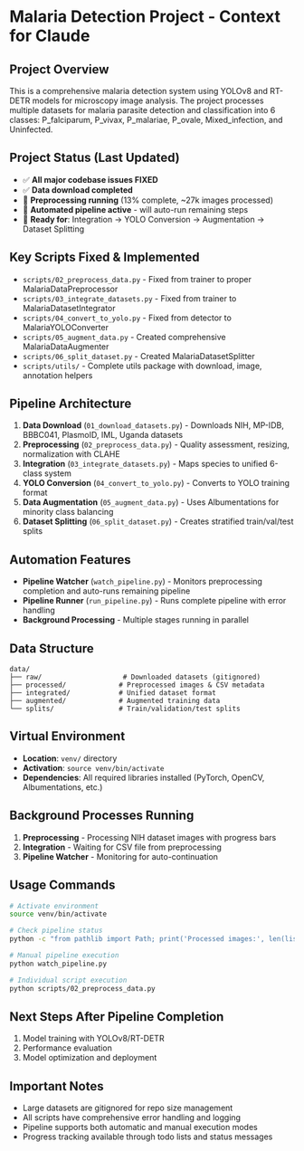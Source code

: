 # Malaria Detection Project - Context for Claude

## Project Overview
This is a comprehensive malaria detection system using YOLOv8 and RT-DETR models for microscopy image analysis. The project processes multiple datasets for malaria parasite detection and classification into 6 classes: P_falciparum, P_vivax, P_malariae, P_ovale, Mixed_infection, and Uninfected.

## Project Status (Last Updated)
- ✅ **All major codebase issues FIXED**
- ✅ **Data download completed** 
- 🔄 **Preprocessing running** (13% complete, ~27k images processed)
- 🤖 **Automated pipeline active** - will auto-run remaining steps
- 📁 **Ready for**: Integration → YOLO Conversion → Augmentation → Dataset Splitting

## Key Scripts Fixed & Implemented
- `scripts/02_preprocess_data.py` - Fixed from trainer to proper MalariaDataPreprocessor
- `scripts/03_integrate_datasets.py` - Fixed from trainer to MalariaDatasetIntegrator  
- `scripts/04_convert_to_yolo.py` - Fixed from detector to MalariaYOLOConverter
- `scripts/05_augment_data.py` - Created comprehensive MalariaDataAugmenter
- `scripts/06_split_dataset.py` - Created MalariaDatasetSplitter
- `scripts/utils/` - Complete utils package with download, image, annotation helpers

## Pipeline Architecture
1. **Data Download** (`01_download_datasets.py`) - Downloads NIH, MP-IDB, BBBC041, PlasmoID, IML, Uganda datasets
2. **Preprocessing** (`02_preprocess_data.py`) - Quality assessment, resizing, normalization with CLAHE
3. **Integration** (`03_integrate_datasets.py`) - Maps species to unified 6-class system
4. **YOLO Conversion** (`04_convert_to_yolo.py`) - Converts to YOLO training format
5. **Data Augmentation** (`05_augment_data.py`) - Uses Albumentations for minority class balancing  
6. **Dataset Splitting** (`06_split_dataset.py`) - Creates stratified train/val/test splits

## Automation Features
- **Pipeline Watcher** (`watch_pipeline.py`) - Monitors preprocessing completion and auto-runs remaining pipeline
- **Pipeline Runner** (`run_pipeline.py`) - Runs complete pipeline with error handling
- **Background Processing** - Multiple stages running in parallel

## Data Structure
```
data/
├── raw/                    # Downloaded datasets (gitignored)
├── processed/             # Preprocessed images & CSV metadata  
├── integrated/            # Unified dataset format
├── augmented/             # Augmented training data
└── splits/                # Train/validation/test splits
```

## Virtual Environment
- **Location**: `venv/` directory
- **Activation**: `source venv/bin/activate`  
- **Dependencies**: All required libraries installed (PyTorch, OpenCV, Albumentations, etc.)

## Background Processes Running
1. **Preprocessing** - Processing NIH dataset images with progress bars
2. **Integration** - Waiting for CSV file from preprocessing
3. **Pipeline Watcher** - Monitoring for auto-continuation

## Usage Commands
```bash
# Activate environment
source venv/bin/activate

# Check pipeline status
python -c "from pathlib import Path; print('Processed images:', len(list(Path('data/processed/images').glob('*.jpg'))))"

# Manual pipeline execution
python watch_pipeline.py

# Individual script execution
python scripts/02_preprocess_data.py
```

## Next Steps After Pipeline Completion
1. Model training with YOLOv8/RT-DETR
2. Performance evaluation  
3. Model optimization and deployment

## Important Notes
- Large datasets are gitignored for repo size management
- All scripts have comprehensive error handling and logging
- Pipeline supports both automatic and manual execution modes
- Progress tracking available through todo lists and status messages